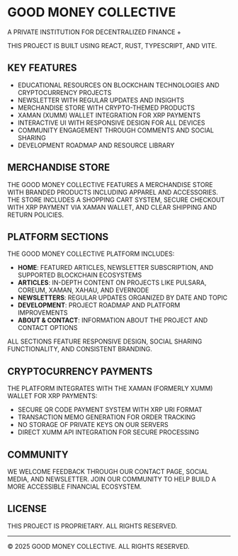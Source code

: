 # GOOD MONEY COLLECTIVE

A PRIVATE INSTITUTION FOR DECENTRALIZED FINANCE +

THIS PROJECT IS BUILT USING REACT, RUST, TYPESCRIPT, AND VITE.

## KEY FEATURES

- EDUCATIONAL RESOURCES ON BLOCKCHAIN TECHNOLOGIES AND CRYPTOCURRENCY PROJECTS
- NEWSLETTER WITH REGULAR UPDATES AND INSIGHTS
- MERCHANDISE STORE WITH CRYPTO-THEMED PRODUCTS
- XAMAN (XUMM) WALLET INTEGRATION FOR XRP PAYMENTS
- INTERACTIVE UI WITH RESPONSIVE DESIGN FOR ALL DEVICES
- COMMUNITY ENGAGEMENT THROUGH COMMENTS AND SOCIAL SHARING
- DEVELOPMENT ROADMAP AND RESOURCE LIBRARY

## MERCHANDISE STORE

THE GOOD MONEY COLLECTIVE FEATURES A MERCHANDISE STORE WITH BRANDED PRODUCTS INCLUDING APPAREL AND ACCESSORIES. THE STORE INCLUDES A SHOPPING CART SYSTEM, SECURE CHECKOUT WITH XRP PAYMENT VIA XAMAN WALLET, AND CLEAR SHIPPING AND RETURN POLICIES.

## PLATFORM SECTIONS

THE GOOD MONEY COLLECTIVE PLATFORM INCLUDES:

- **HOME**: FEATURED ARTICLES, NEWSLETTER SUBSCRIPTION, AND SUPPORTED BLOCKCHAIN ECOSYSTEMS
- **ARTICLES**: IN-DEPTH CONTENT ON PROJECTS LIKE PULSARA, COREUM, XAMAN, XAHAU, AND EVERNODE
- **NEWSLETTERS**: REGULAR UPDATES ORGANIZED BY DATE AND TOPIC
- **DEVELOPMENT**: PROJECT ROADMAP AND PLATFORM IMPROVEMENTS
- **ABOUT & CONTACT**: INFORMATION ABOUT THE PROJECT AND CONTACT OPTIONS

ALL SECTIONS FEATURE RESPONSIVE DESIGN, SOCIAL SHARING FUNCTIONALITY, AND CONSISTENT BRANDING.

## CRYPTOCURRENCY PAYMENTS

THE PLATFORM INTEGRATES WITH THE XAMAN (FORMERLY XUMM) WALLET FOR XRP PAYMENTS:

- SECURE QR CODE PAYMENT SYSTEM WITH XRP URI FORMAT
- TRANSACTION MEMO GENERATION FOR ORDER TRACKING
- NO STORAGE OF PRIVATE KEYS ON OUR SERVERS
- DIRECT XUMM API INTEGRATION FOR SECURE PROCESSING

## COMMUNITY

WE WELCOME FEEDBACK THROUGH OUR CONTACT PAGE, SOCIAL MEDIA, AND NEWSLETTER. JOIN OUR COMMUNITY TO HELP BUILD A MORE ACCESSIBLE FINANCIAL ECOSYSTEM.

## LICENSE

THIS PROJECT IS PROPRIETARY. ALL RIGHTS RESERVED.

---

© 2025 GOOD MONEY COLLECTIVE. ALL RIGHTS RESERVED.
